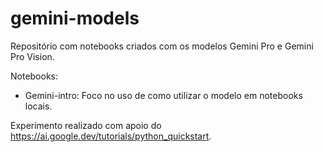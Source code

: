 # gemini-models

Repositório com notebooks criados com os modelos Gemini Pro e Gemini Pro Vision.

Notebooks:

- Gemini-intro: Foco no uso de como utilizar o modelo em notebooks locais.


Experimento realizado com apoio do https://ai.google.dev/tutorials/python_quickstart.
